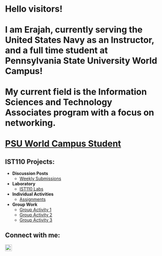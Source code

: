 <h1>Hello visitors!<br>
<br>
I am Erajah, currently serving the United States Navy as an Instructor, and a full time student at Pennsylvania State University World Campus!<br>
<br>
My current field is the Information Sciences and Technology Associates program with a focus on networking.<br/>
<br>
<a href="https://github.com/Scyp-exe">PSU World Campus Student</a></h1>

<h2>IST110 Projects:</h2>

- <b>Discussion Posts</b>
  - [Weekly Submissions](https://github.com/Scyp-exe/Discussion-Posts)
- <b>Laboratory</b>
  - [IST110 Labs](https://github.com/Scyp-exe/IST110-Labs)
- <b>Individual Activities</b>
  - [Assignments](https://github.com/Scyp-exe/Individual-Assignments)
- <b>Group Work</b>
  - [Group Activity 1](https://github.com/Scyp-exe/Group-activity-1)
  - [Group Activity 2](https://github.com/Scyp-exe/Group-activity-2)
  - [Group Activity 3](https://github.com/Scyp-exe/Group-activity-3)

<h2>Connect with me:</h2>

[<img align="left" alt="ErajahScypion | LinkedIn" width="22px" src="https://cdn.jsdelivr.net/npm/simple-icons@v3/icons/linkedin.svg" />][linkedin]

[linkedin]: https://www.linkedin.com/in/erajah-scypion


